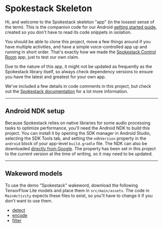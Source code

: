 # Spokestack Skeleton

Hi, and welcome to the Spokestack skeleton "app" (in the loosest sense of the term). This is the companion code for our Android [getting started guide](https://spokestack.io/docs/Android/getting-started), created so you don't have to read its code snippets in isolation.

You should be able to clone this project, move a few things around if you have multiple activities, and have a simple voice-controlled app up and running in short order. That's exactly how we made the [Spokestack Control Room](https://github.com/spokestack/android-control-room) app, just to test our own claim.

Due to the nature of this app, it might not be updated as frequently as the Spokestack library itself, so always check dependency versions to ensure you have the latest and greatest for your own app.

We've included a few details in code comments in this project, but check out the [Spokestack documentation]() for a lot more information.

---
## Android NDK setup

Because Spokestack relies on native libraries for some audio processing tasks to optimize performance, you'll need the Android NDK to build this project. You can install it by opening the SDK manager in Android Studio, selecting the SDK Tools tab, and setting the `ndkVersion` property in the `android` block of  your app-level `build.gradle` file. The NDK can also be downloaded [directly from Google](https://developer.android.com/ndk/downloads). The property has been set in this project to the current version at the time of writing, so it may need to be updated.

---
## Wakeword models

To use the demo "Spokestack" wakeword, download the following TensorFlow Lite models and place them in `src/main/assets`. The code in `MainActivity` expects these files to exist, so you'll have to change it if you don't want to use them.
- [detect](https://d3dmqd7cy685il.cloudfront.net/model/wake/spokestack/detect.lite)
- [encode](https://d3dmqd7cy685il.cloudfront.net/model/wake/spokestack/encode.lite)
- [filter](https://d3dmqd7cy685il.cloudfront.net/model/wake/spokestack/filter.lite)
